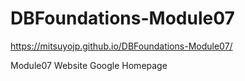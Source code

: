 # DBFoundations-Module07

https://mitsuyojp.github.io/DBFoundations-Module07/


Module07 Website
Google Homepage

